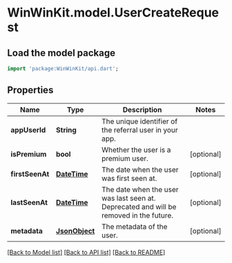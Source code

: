 # WinWinKit.model.UserCreateRequest

## Load the model package
```dart
import 'package:WinWinKit/api.dart';
```

## Properties
Name | Type | Description | Notes
------------ | ------------- | ------------- | -------------
**appUserId** | **String** | The unique identifier of the referral user in your app. | 
**isPremium** | **bool** | Whether the user is a premium user. | [optional] 
**firstSeenAt** | [**DateTime**](DateTime.md) | The date when the user was first seen at. | [optional] 
**lastSeenAt** | [**DateTime**](DateTime.md) | The date when the user was last seen at. Deprecated and will be removed in the future. | [optional] 
**metadata** | [**JsonObject**](.md) | The metadata of the user. | [optional] 

[[Back to Model list]](../README.md#documentation-for-models) [[Back to API list]](../README.md#documentation-for-api-endpoints) [[Back to README]](../README.md)


